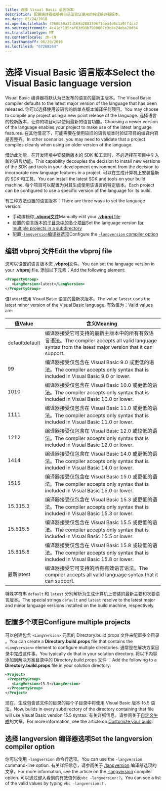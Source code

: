 ```yaml
---
title: 选择 Visual Basic 语言版本
description: 配置编译器能够执行语法验证使用的特定编译器版本。
ms.date: 05/24/2018
ms.openlocfilehash: 4768d59a37d168b2883396f1dea4d0c1a0ff4ca7
ms.sourcegitcommit: 4c41ec195caf03d98b7900007c3c8e24eba20d34
ms.translationtype: MT
ms.contentlocale: zh-CN
ms.lasthandoff: 06/20/2019
ms.locfileid: "67268264"
---
```

# <a name="select-the-visual-basic-language-version"></a><span data-ttu-id="f21d3-103">选择 Visual Basic 语言版本</span><span class="sxs-lookup"><span data-stu-id="f21d3-103">Select the Visual Basic language version</span></span>

<span data-ttu-id="f21d3-104">Visual Basic 编译器将默认为已发布的语言的最新主版本。</span><span class="sxs-lookup"><span data-stu-id="f21d3-104">The Visual Basic compiler defaults to the latest major version of the language that has been released.</span></span> <span data-ttu-id="f21d3-105">你可以选择使用该语言的新单点版本编译任何项目。</span><span class="sxs-lookup"><span data-stu-id="f21d3-105">You may choose to compile any project using a new point release of the language.</span></span> <span data-ttu-id="f21d3-106">选择语言的较新版本，让你的项目可以使用最新的语言功能。</span><span class="sxs-lookup"><span data-stu-id="f21d3-106">Choosing a newer version of the language enables your project to make use of the latest language features.</span></span> <span data-ttu-id="f21d3-107">在其他情况下，可能需要在使用较旧的语言版本时验证项目的编译内容是否整齐。</span><span class="sxs-lookup"><span data-stu-id="f21d3-107">In other scenarios, you may need to validate that a project compiles cleanly when using an older version of the language.</span></span>

<span data-ttu-id="f21d3-108">借助此功能，在开发环境中安装新版本的 SDK 和工具时，不必选择在项目中引入新的语言功能。</span><span class="sxs-lookup"><span data-stu-id="f21d3-108">This capability decouples the decision to install new versions of the SDK and tools in your development environment from the decision to incorporate new language features in a project.</span></span> <span data-ttu-id="f21d3-109">可以在生成计算机上安装最新的 SDK 和工具。</span><span class="sxs-lookup"><span data-stu-id="f21d3-109">You can install the latest SDK and tools on your build machine.</span></span> <span data-ttu-id="f21d3-110">每个项目可以配置为对其生成使用该语言的特定版本。</span><span class="sxs-lookup"><span data-stu-id="f21d3-110">Each project can be configured to use a specific version of the language for its build.</span></span>

<span data-ttu-id="f21d3-111">有三种方法设置的语言版本：</span><span class="sxs-lookup"><span data-stu-id="f21d3-111">There are three ways to set the language version:</span></span>

- <span data-ttu-id="f21d3-112">手动编辑你[ **.vbproj**文件](#edit-the-vbproj-file)</span><span class="sxs-lookup"><span data-stu-id="f21d3-112">Manually edit your [**.vbproj** file](#edit-the-vbproj-file)</span></span>
- <span data-ttu-id="f21d3-113">设置的语言版本[的子目录中的多个项目](#configure-multiple-projects)</span><span class="sxs-lookup"><span data-stu-id="f21d3-113">Set the language version [for multiple projects in a subdirectory](#configure-multiple-projects)</span></span>
- <span data-ttu-id="f21d3-114">配置[`-langversion`编译器选项](#set-the-langversion-compiler-option)</span><span class="sxs-lookup"><span data-stu-id="f21d3-114">Configure the [`-langversion` compiler option](#set-the-langversion-compiler-option)</span></span>

## <a name="edit-the-vbproj-file"></a><span data-ttu-id="f21d3-115">编辑 vbproj 文件</span><span class="sxs-lookup"><span data-stu-id="f21d3-115">Edit the vbproj file</span></span>

<span data-ttu-id="f21d3-116">您可以设置的语言版本您 **.vbproj**文件。</span><span class="sxs-lookup"><span data-stu-id="f21d3-116">You can set the language version in your **.vbproj** file.</span></span> <span data-ttu-id="f21d3-117">添加以下元素：</span><span class="sxs-lookup"><span data-stu-id="f21d3-117">Add the following element:</span></span>

```xml
<PropertyGroup>
   <LangVersion>latest</LangVersion>
</PropertyGroup>
```

<span data-ttu-id="f21d3-118">值`latest`使用 Visual Basic 语言的最新次版本。</span><span class="sxs-lookup"><span data-stu-id="f21d3-118">The value `latest` uses the latest minor version of the Visual Basic language.</span></span> <span data-ttu-id="f21d3-119">有效值为：</span><span class="sxs-lookup"><span data-stu-id="f21d3-119">Valid values are:</span></span>

|<span data-ttu-id="f21d3-120">值</span><span class="sxs-lookup"><span data-stu-id="f21d3-120">Value</span></span>|<span data-ttu-id="f21d3-121">含义</span><span class="sxs-lookup"><span data-stu-id="f21d3-121">Meaning</span></span>|
|------------|-------------|
|<span data-ttu-id="f21d3-122">default</span><span class="sxs-lookup"><span data-stu-id="f21d3-122">default</span></span>|<span data-ttu-id="f21d3-123">编译器接受它可支持的最新主版本中的所有有效语言语法。</span><span class="sxs-lookup"><span data-stu-id="f21d3-123">The compiler accepts all valid language syntax from the latest major version that it can support.</span></span>|
|<span data-ttu-id="f21d3-124">9</span><span class="sxs-lookup"><span data-stu-id="f21d3-124">9</span></span>|<span data-ttu-id="f21d3-125">编译器接受仅包含在 Visual Basic 9.0 或更低的语法。</span><span class="sxs-lookup"><span data-stu-id="f21d3-125">The compiler accepts only syntax that is included in Visual Basic 9.0 or lower.</span></span>|
|<span data-ttu-id="f21d3-126">10</span><span class="sxs-lookup"><span data-stu-id="f21d3-126">10</span></span>|<span data-ttu-id="f21d3-127">编译器接受仅包含在 Visual Basic 10.0 或更低的语法。</span><span class="sxs-lookup"><span data-stu-id="f21d3-127">The compiler accepts only syntax that is included in Visual Basic 10.0 or lower.</span></span>|
|<span data-ttu-id="f21d3-128">11</span><span class="sxs-lookup"><span data-stu-id="f21d3-128">11</span></span>|<span data-ttu-id="f21d3-129">编译器接受仅包含在 Visual Basic 11.0 或更低的语法。</span><span class="sxs-lookup"><span data-stu-id="f21d3-129">The compiler accepts only syntax that is included in Visual Basic 11.0 or lower.</span></span>|
|<span data-ttu-id="f21d3-130">12</span><span class="sxs-lookup"><span data-stu-id="f21d3-130">12</span></span>|<span data-ttu-id="f21d3-131">编译器接受仅包含在 Visual Basic 12.0 或较低的语法。</span><span class="sxs-lookup"><span data-stu-id="f21d3-131">The compiler accepts only syntax that is included in Visual Basic 12.0 or lower.</span></span>|
|<span data-ttu-id="f21d3-132">14</span><span class="sxs-lookup"><span data-stu-id="f21d3-132">14</span></span>|<span data-ttu-id="f21d3-133">编译器接受仅包含在 Visual Basic 14.0 或更低的语法。</span><span class="sxs-lookup"><span data-stu-id="f21d3-133">The compiler accepts only syntax that is included in Visual Basic 14.0 or lower.</span></span>|
|<span data-ttu-id="f21d3-134">15</span><span class="sxs-lookup"><span data-stu-id="f21d3-134">15</span></span>|<span data-ttu-id="f21d3-135">编译器接受仅包含在 Visual Basic 15.0 或更低的语法。</span><span class="sxs-lookup"><span data-stu-id="f21d3-135">The compiler accepts only syntax that is included in Visual Basic 15.0 or lower.</span></span>|
|<span data-ttu-id="f21d3-136">15.3</span><span class="sxs-lookup"><span data-stu-id="f21d3-136">15.3</span></span>|<span data-ttu-id="f21d3-137">编译器接受仅包含在 Visual Basic 15.3 或更低的语法。</span><span class="sxs-lookup"><span data-stu-id="f21d3-137">The compiler accepts only syntax that is included in Visual Basic 15.3 or lower.</span></span>|
|<span data-ttu-id="f21d3-138">15.5</span><span class="sxs-lookup"><span data-stu-id="f21d3-138">15.5</span></span>|<span data-ttu-id="f21d3-139">编译器接受仅包含在 Visual Basic 15.5 或更低的语法。</span><span class="sxs-lookup"><span data-stu-id="f21d3-139">The compiler accepts only syntax that is included in Visual Basic 15.5 or lower.</span></span>|
|<span data-ttu-id="f21d3-140">15.8</span><span class="sxs-lookup"><span data-stu-id="f21d3-140">15.8</span></span>|<span data-ttu-id="f21d3-141">编译器接受仅包含在 Visual Basic 15.8 或较低的语法。</span><span class="sxs-lookup"><span data-stu-id="f21d3-141">The compiler accepts only syntax that is included in Visual Basic 15.8 or lower.</span></span>|
|<span data-ttu-id="f21d3-142">最新</span><span class="sxs-lookup"><span data-stu-id="f21d3-142">latest</span></span>|<span data-ttu-id="f21d3-143">编译器接受它可支持的所有有效语言语法。</span><span class="sxs-lookup"><span data-stu-id="f21d3-143">The compiler accepts all valid language syntax that it can support.</span></span>|

<span data-ttu-id="f21d3-144">特殊字符串 `default` 和 `latest` 分别解析为生成计算机上安装的最新主要和次要语言版本。</span><span class="sxs-lookup"><span data-stu-id="f21d3-144">The special strings `default` and `latest` resolve to the latest major and minor language versions installed on the build machine, respectively.</span></span>

## <a name="configure-multiple-projects"></a><span data-ttu-id="f21d3-145">配置多个项目</span><span class="sxs-lookup"><span data-stu-id="f21d3-145">Configure multiple projects</span></span>

<span data-ttu-id="f21d3-146">可以创建包含 `<LangVersion>` 元素的 Directory.build.props 文件来配置多个目录  。</span><span class="sxs-lookup"><span data-stu-id="f21d3-146">You can create a **Directory.build.props** file that contains the `<LangVersion>` element to configure multiple directories.</span></span> <span data-ttu-id="f21d3-147">通常是在解决方案目录中完成这件事。</span><span class="sxs-lookup"><span data-stu-id="f21d3-147">You typically do that in your solution directory.</span></span> <span data-ttu-id="f21d3-148">将以下内容添加到解决方案目录中的 Directory.build.props 文件  ：</span><span class="sxs-lookup"><span data-stu-id="f21d3-148">Add the following to a **Directory.build.props** file in your solution directory:</span></span>

```xml
<Project>
 <PropertyGroup>
   <LangVersion>15.5</LangVersion>
 </PropertyGroup>
</Project>
```

<span data-ttu-id="f21d3-149">现在，生成包含该文件的目录的每个子目录中将使用 Visual Basic 版本 15.5 语法。</span><span class="sxs-lookup"><span data-stu-id="f21d3-149">Now, builds in every subdirectory of the directory containing that file will use Visual Basic version 15.5 syntax.</span></span> <span data-ttu-id="f21d3-150">有关详细信息，请参阅关于[自定义生成](/visualstudio/msbuild/customize-your-build)的文章。</span><span class="sxs-lookup"><span data-stu-id="f21d3-150">For more information, see the article on [Customize your build](/visualstudio/msbuild/customize-your-build).</span></span>

## <a name="set-the-langversion-compiler-option"></a><span data-ttu-id="f21d3-151">选择 langversion 编译器选项</span><span class="sxs-lookup"><span data-stu-id="f21d3-151">Set the langversion compiler option</span></span>

<span data-ttu-id="f21d3-152">你可以使用 `-langversion` 命令行选项。</span><span class="sxs-lookup"><span data-stu-id="f21d3-152">You can use the `-langversion` command-line option.</span></span> <span data-ttu-id="f21d3-153">有关详细信息，请参阅关于 [/langversion](../reference/command-line-compiler/langversion.md) 编译器选项的文章。</span><span class="sxs-lookup"><span data-stu-id="f21d3-153">For more information, see the article on the [-langversion](../reference/command-line-compiler/langversion.md) compiler option.</span></span> <span data-ttu-id="f21d3-154">可以通过键入看到的有效值列表`vbc -langversion:?`。</span><span class="sxs-lookup"><span data-stu-id="f21d3-154">You can see a list of the valid values by typing  `vbc -langversion:?` .</span></span>

